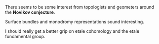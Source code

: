 There seems to be some interest from topologists and geometers around the **Novikov conjecture**.

Surface bundles and monodromy representations sound interesting.

I should really get a better grip on etale cohomology and the etale fundamental group.